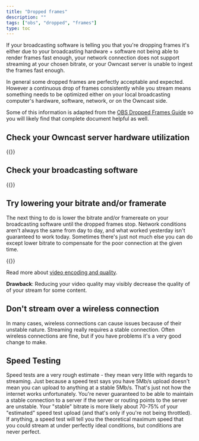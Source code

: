 ```yaml
---
title: "Dropped frames"
description: ""
tags: ["obs", "dropped", "frames"]
type: toc
---
```


If your broadcasting software is telling you that you're dropping frames it's either due to your broadcasting hardware + software not being able to render frames fast enough, your network connection does not support streaming at your chosen bitrate, or your Owncast server is unable to ingest the frames fast enough.

In general some dropped frames are perfectly acceptable and expected. However a continuous drop of frames consistently while you stream means something needs to be optimized either on your local broadcasting computer's hardware, software, network, or on the Owncast side.

Some of this information is adapted from the [OBS Dropped Frames Guide](https://github.com/obsproject/obs-studio/wiki/Dropped-Frames-and-General-Connection-Issues) so you will likely find that complete document helpful as well.

## Check your Owncast server hardware utilization

{{<embedcontent file="/content/troubleshoot/shared/hardware-usage.md">}}

## Check your broadcasting software

{{<embedcontent file="/content/troubleshoot/shared/broadcasting-software.md">}}

## Try lowering your bitrate and/or framerate

The next thing to do is lower the bitrate and/or framereate on your broadcasting software until the dropped frames stop. Network conditions aren't always the same from day to day, and what worked yesterday isn't guaranteed to work today. Sometimes there's just not much else you can do except lower bitrate to compensate for the poor connection at the given time.

{{<embedcontent file="/content/troubleshoot/shared/reduce-framerate.md">}}

Read more about [video encoding and quality](/docs/video).

**Drawback**: Reducing your video quality may visibly decrease the quality of of your stream for some content.

## Don't stream over a wireless connection

In many cases, wireless connections can cause issues because of their unstable nature. Streaming really requires a stable connection. Often wireless connections are fine, but if you have problems it's a very good change to make.

## Speed Testing

Speed tests are a very rough estimate - they mean very little with regards to streaming. Just because a speed test says you have 5Mb/s upload doesn't mean you can upload to anything at a stable 5Mb/s. That's just not how the internet works unfortunately. You're never guaranteed to be able to maintain a stable connection to a server if the server or routing points to the server are unstable. Your "stable" bitrate is more likely about 70-75% of your "estimated" speed test upload (and that's only if you're not being throttled). If anything, a speed test will tell you the theoretical maximum speed that you could stream at under perfectly ideal conditions, but conditions are never perfect.
